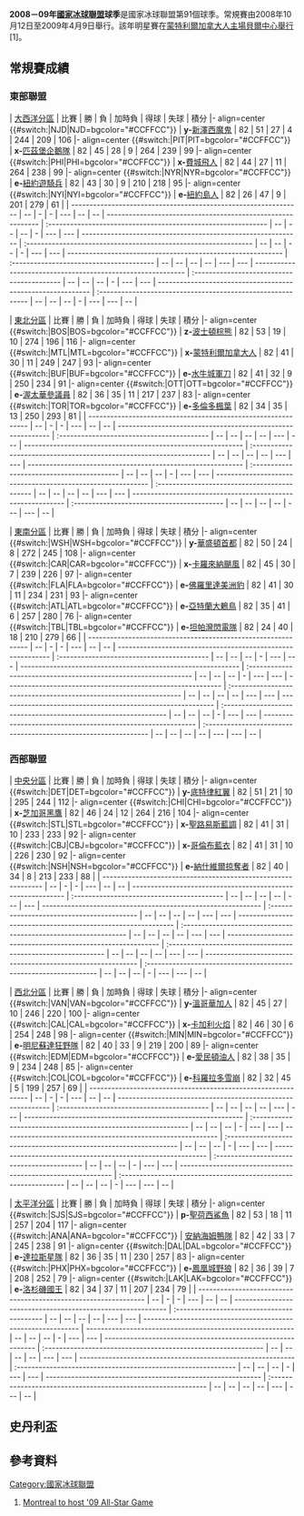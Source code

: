**2008－09年[國家冰球聯盟](../Page/國家冰球聯盟.md "wikilink")球季**是國家冰球聯盟第91個球季。常規賽由2008年10月12日至2009年4月9日舉行。該年明星賽在[蒙特利爾加拿大人主場](https://zh.wikipedia.org/wiki/蒙特利爾加拿大人 "wikilink")[貝爾中心舉行](https://zh.wikipedia.org/wiki/貝爾中心 "wikilink")\[1\]。

## 常規賽成績

### 東部聯盟

| [大西洋分區](https://zh.wikipedia.org/wiki/大西洋分區_\(NHL\) "wikilink") | 比賽 | 勝 | 負 | 加時負 | 得球 | 失球 | 積分 |- align=center {{\#switch:|NJD|NJD=bgcolor="\#CCFFCC"}} | **y-**[新澤西魔鬼](https://zh.wikipedia.org/wiki/新澤西魔鬼 "wikilink") | 82 | 51 | 27 | 4 | 244 | 209 | 106 |- align=center {{\#switch:|PIT|PIT=bgcolor="\#CCFFCC"}} | **x-**[匹茲堡企鵝隊](https://zh.wikipedia.org/wiki/匹茲堡企鵝隊 "wikilink") | 82 | 45 | 28 | 9 | 264 | 239 | 99 |- align=center {{\#switch:|PHI|PHI=bgcolor="\#CCFFCC"}} | **x-**[費城飛人](../Page/費城飛人.md "wikilink") | 82 | 44 | 27 | 11 | 264 | 238 | 99 |- align=center {{\#switch:|NYR|NYR=bgcolor="\#CCFFCC"}} | **e-**[紐約遊騎兵](../Page/紐約遊騎兵.md "wikilink") | 82 | 43 | 30 | 9 | 210 | 218 | 95 |- align=center {{\#switch:|NYI|NYI=bgcolor="\#CCFFCC"}} | **e-**[紐約島人](https://zh.wikipedia.org/wiki/紐約島人 "wikilink") | 82 | 26 | 47 | 9 | 201 | 279 | 61 |
| --------------------------------------------------------------- | -- | - | - | --- | -- | -- | ----------------------------------------------------------- | :------------------------------------------------------------ | -- | -- | -- | - | --- | --- | ------------------------------------------------------------ | :-------------------------------------------------------------- | -- | -- | -- | - | --- | --- | ----------------------------------------------------------- | :--------------------------------------- | -- | -- | -- | -- | --- | --- | ----------------------------------------------------------- | :----------------------------------------- | -- | -- | -- | - | --- | --- | ----------------------------------------------------------- | :---------------------------------------------------------- | -- | -- | -- | - | --- | --- | -- |

| [東北分區](https://zh.wikipedia.org/wiki/東北分區_\(NHL\) "wikilink") | 比賽 | 勝 | 負 | 加時負 | 得球 | 失球 | 積分 |- align=center {{\#switch:|BOS|BOS=bgcolor="\#CCFFCC"}} | **z-**[波士頓棕熊](../Page/波士頓棕熊.md "wikilink") | 82 | 53 | 19 | 10 | 274 | 196 | 116 |- align=center {{\#switch:|MTL|MTL=bgcolor="\#CCFFCC"}} | **x-**[蒙特利爾加拿大人](https://zh.wikipedia.org/wiki/蒙特利爾加拿大人 "wikilink") | 82 | 41 | 30 | 11 | 249 | 247 | 93 |- align=center {{\#switch:|BUF|BUF=bgcolor="\#CCFFCC"}} | **e-**[水牛城軍刀](../Page/水牛城軍刀.md "wikilink") | 82 | 41 | 32 | 9 | 250 | 234 | 91 |- align=center {{\#switch:|OTT|OTT=bgcolor="\#CCFFCC"}} | **e-**[渥太華參議員](../Page/渥太華參議員.md "wikilink") | 82 | 36 | 35 | 11 | 217 | 237 | 83 |- align=center {{\#switch:|TOR|TOR=bgcolor="\#CCFFCC"}} | **e-**[多倫多楓葉](../Page/多倫多楓葉.md "wikilink") | 82 | 34 | 35 | 13 | 250 | 293 | 81 |
| ------------------------------------------------------------- | -- | - | - | --- | -- | -- | ----------------------------------------------------------- | :----------------------------------------- | -- | -- | -- | -- | --- | --- | ------------------------------------------------------------ | :------------------------------------------------------------------ | -- | -- | -- | -- | --- | --- | ----------------------------------------------------------- | :----------------------------------------- | -- | -- | -- | - | --- | --- | ----------------------------------------------------------- | :------------------------------------------- | -- | -- | -- | -- | --- | --- | ----------------------------------------------------------- | :----------------------------------------- | -- | -- | -- | -- | --- | --- | -- |

| [東南分區](https://zh.wikipedia.org/wiki/東南分區_\(NHL\) "wikilink") | 比賽 | 勝 | 負 | 加時負 | 得球 | 失球 | 積分 |- align=center {{\#switch:|WSH|WSH=bgcolor="\#CCFFCC"}} | **y-**[華盛頓首都](../Page/華盛頓首都.md "wikilink") | 82 | 50 | 24 | 8 | 272 | 245 | 108 |- align=center {{\#switch:|CAR|CAR=bgcolor="\#CCFFCC"}} | **x-**[卡羅來納颶風](https://zh.wikipedia.org/wiki/卡羅來納颶風 "wikilink") | 82 | 45 | 30 | 7 | 239 | 226 | 97 |- align=center {{\#switch:|FLA|FLA=bgcolor="\#CCFFCC"}} | **e-**[佛羅里達美洲豹](https://zh.wikipedia.org/wiki/佛羅里達美洲豹 "wikilink") | 82 | 41 | 30 | 11 | 234 | 231 | 93 |- align=center {{\#switch:|ATL|ATL=bgcolor="\#CCFFCC"}} | **e-**[亞特蘭大鶇鳥](https://zh.wikipedia.org/wiki/亞特蘭大鶇鳥 "wikilink") | 82 | 35 | 41 | 6 | 257 | 280 | 76 |- align=center {{\#switch:|TBL|TBL=bgcolor="\#CCFFCC"}} | **e-**[坦帕灣閃電隊](https://zh.wikipedia.org/wiki/坦帕灣閃電隊 "wikilink") | 82 | 24 | 40 | 18 | 210 | 279 | 66 |
| ------------------------------------------------------------- | -- | - | - | --- | -- | -- | ----------------------------------------------------------- | :----------------------------------------- | -- | -- | -- | - | --- | --- | ------------------------------------------------------------ | :-------------------------------------------------------------- | -- | -- | -- | - | --- | --- | ----------------------------------------------------------- | :---------------------------------------------------------------- | -- | -- | -- | -- | --- | --- | ----------------------------------------------------------- | :-------------------------------------------------------------- | -- | -- | -- | - | --- | --- | ----------------------------------------------------------- | :-------------------------------------------------------------- | -- | -- | -- | -- | --- | --- | -- |

### 西部聯盟

| [中央分區](https://zh.wikipedia.org/wiki/中央分區_\(NHL\) "wikilink") | 比賽 | 勝 | 負 | 加時負 | 得球 | 失球 | 積分 |- align=center {{\#switch:|DET|DET=bgcolor="\#CCFFCC"}} | **y-**[底特律紅翼](../Page/底特律紅翼.md "wikilink") | 82 | 51 | 21 | 10 | 295 | 244 | 112 |- align=center {{\#switch:|CHI|CHI=bgcolor="\#CCFFCC"}} | **x-**[芝加哥黑鷹](../Page/芝加哥黑鷹.md "wikilink") | 82 | 46 | 24 | 12 | 264 | 216 | 104 |- align=center {{\#switch:|STL|STL=bgcolor="\#CCFFCC"}} | **x-**[聖路易斯藍調](https://zh.wikipedia.org/wiki/聖路易斯藍調 "wikilink") | 82 | 41 | 31 | 10 | 233 | 233 | 92 |- align=center {{\#switch:|CBJ|CBJ=bgcolor="\#CCFFCC"}} | **x-**[哥倫布藍衣](https://zh.wikipedia.org/wiki/哥倫布藍衣 "wikilink") | 82 | 41 | 31 | 10 | 226 | 230 | 92 |- align=center {{\#switch:|NSH|NSH=bgcolor="\#CCFFCC"}} | **e-**[納什維爾掠奪者](https://zh.wikipedia.org/wiki/納什維爾掠奪者 "wikilink") | 82 | 40 | 34 | 8 | 213 | 233 | 88 |
| ------------------------------------------------------------- | -- | - | - | --- | -- | -- | ----------------------------------------------------------- | :----------------------------------------- | -- | -- | -- | -- | --- | --- | ------------------------------------------------------------ | :----------------------------------------- | -- | -- | -- | -- | --- | --- | ------------------------------------------------------------ | :-------------------------------------------------------------- | -- | -- | -- | -- | --- | --- | ----------------------------------------------------------- | :------------------------------------------------------------ | -- | -- | -- | -- | --- | --- | ----------------------------------------------------------- | :---------------------------------------------------------------- | -- | -- | -- | - | --- | --- | -- |

| [西北分區](https://zh.wikipedia.org/wiki/西北分區_\(NHL\) "wikilink") | 比賽 | 勝 | 負 | 加時負 | 得球 | 失球 | 積分 |- align=center {{\#switch:|VAN|VAN=bgcolor="\#CCFFCC"}} | **y-**[溫哥華加人](../Page/溫哥華加人.md "wikilink") | 82 | 45 | 27 | 10 | 246 | 220 | 100 |- align=center {{\#switch:|CAL|CAL=bgcolor="\#CCFFCC"}} | **x-**[卡加利火焰](https://zh.wikipedia.org/wiki/卡加利火焰 "wikilink") | 82 | 46 | 30 | 6 | 254 | 248 | 98 |- align=center {{\#switch:|MIN|MIN=bgcolor="\#CCFFCC"}} | **e-**[明尼蘇達狂野隊](https://zh.wikipedia.org/wiki/明尼蘇達狂野隊 "wikilink") | 82 | 40 | 33 | 9 | 219 | 200 | 89 |- align=center {{\#switch:|EDM|EDM=bgcolor="\#CCFFCC"}} | **e-**[愛民頓油人](../Page/愛民頓油人.md "wikilink") | 82 | 38 | 35 | 9 | 234 | 248 | 85 |- align=center {{\#switch:|COL|COL=bgcolor="\#CCFFCC"}} | **e-**[科羅拉多雪崩](https://zh.wikipedia.org/wiki/科羅拉多雪崩 "wikilink") | 82 | 32 | 45 | 5 | 199 | 257 | 69 |
| ------------------------------------------------------------- | -- | - | - | --- | -- | -- | ----------------------------------------------------------- | :----------------------------------------- | -- | -- | -- | -- | --- | --- | ------------------------------------------------------------ | :------------------------------------------------------------ | -- | -- | -- | - | --- | --- | ----------------------------------------------------------- | :---------------------------------------------------------------- | -- | -- | -- | - | --- | --- | ----------------------------------------------------------- | :----------------------------------------- | -- | -- | -- | - | --- | --- | ----------------------------------------------------------- | :-------------------------------------------------------------- | -- | -- | -- | - | --- | --- | -- |

| [太平洋分區](https://zh.wikipedia.org/wiki/太平洋分區_\(NHL\) "wikilink") | 比賽 | 勝 | 負 | 加時負 | 得球 | 失球 | 積分 |- align=center {{\#switch:|SJS|SJS=bgcolor="\#CCFFCC"}} | **p-**[聖荷西鯊魚](../Page/聖荷西鯊魚.md "wikilink") | 82 | 53 | 18 | 11 | 257 | 204 | 117 |- align=center {{\#switch:|ANA|ANA=bgcolor="\#CCFFCC"}} | [安納海姆鴨隊](https://zh.wikipedia.org/wiki/安納海姆鴨隊 "wikilink") | 82 | 42 | 33 | 7 | 245 | 238 | 91 |- align=center {{\#switch:|DAL|DAL=bgcolor="\#CCFFCC"}} | **e-**[達拉斯星隊](https://zh.wikipedia.org/wiki/達拉斯星隊 "wikilink") | 82 | 36 | 35 | 11 | 230 | 257 | 83 |- align=center {{\#switch:|PHX|PHX=bgcolor="\#CCFFCC"}} | **e-**[鳳凰城野狼](https://zh.wikipedia.org/wiki/鳳凰城野狼 "wikilink") | 82 | 36 | 39 | 7 | 208 | 252 | 79 |- align=center {{\#switch:|LAK|LAK=bgcolor="\#CCFFCC"}} | **e-**[洛杉磯國王](https://zh.wikipedia.org/wiki/洛杉磯國王 "wikilink") | 82 | 34 | 37 | 11 | 207 | 234 | 79 |
| --------------------------------------------------------------- | -- | - | - | --- | -- | -- | ----------------------------------------------------------- | :----------------------------------------- | -- | -- | -- | -- | --- | --- | ------------------------------------------------------------ | --------------------------------------------------------- | -- | -- | -- | - | --- | --- | ----------------------------------------------------------- | :------------------------------------------------------------ | -- | -- | -- | -- | --- | --- | ----------------------------------------------------------- | :------------------------------------------------------------ | -- | -- | -- | - | --- | --- | ----------------------------------------------------------- | :------------------------------------------------------------ | -- | -- | -- | -- | --- | --- | -- |

## 史丹利盃

## 參考資料

<div class="references-small">

<references />

</div>

[Category:國家冰球聯盟](https://zh.wikipedia.org/wiki/Category:國家冰球聯盟 "wikilink")

1.  [Montreal to host '09 All-Star Game](http://sports.espn.go.com/nhl/news/story?id=2740485)
